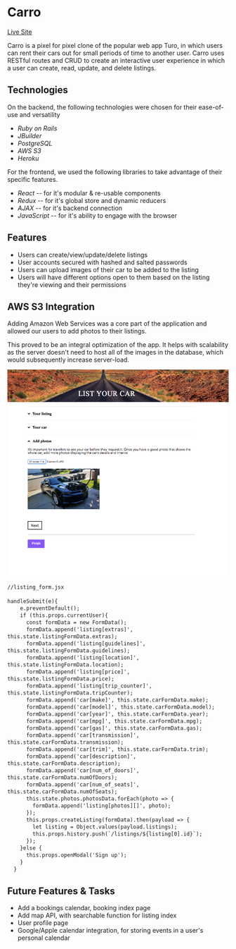 # Carro

[Live Site](https://carro-web-app.herokuapp.com/#/)

Carro is a pixel for pixel clone of the popular web app Turo, in which users can rent their cars out for small
periods of time to another user. Carro uses RESTful routes and CRUD to create an interactive user 
experience in which a user can create, read, update, and delete listings.

## Technologies
On the backend, the following technologies were chosen for their ease-of-use and versatility
* *Ruby on Rails*
* *JBuilder*
* *PostgreSQL*
* *AWS S3*
* *Heroku*

For the frontend, we used the following libraries to take advantage of their specific features.
* *React* -- for it's modular & re-usable components
* *Redux* -- for it's global store and dynamic reducers
* *AJAX* -- for it's backend connection 
* *JavaScript* -- for it's ability to engage with the browser

## Features
* Users can create/view/update/delete listings
* User accounts secured with hashed and salted passwords
* Users can upload images of their car to be added to the listing
* Users will have different options open to them based on the listing they're viewing and their permissions

## AWS S3 Integration
Adding Amazon Web Services was a core part of the application and allowed our users to add photos to their listings.

This proved to be an integral optimization of the app. It helps with scalability as the server doesn't need to host all of the images in the database, which would subsequently increase server-load.

![AWS Image](https://github.com/Brent1LT/Carro/blob/master/app/assets/images/readme1.png)
```
//listing_form.jsx

handleSubmit(e){
    e.preventDefault();
    if (this.props.currentUser){
      const formData = new FormData();
      formData.append('listing[extras]', this.state.listingFormData.extras);
      formData.append('listing[guidelines]', this.state.listingFormData.guidelines);
      formData.append('listing[location]', this.state.listingFormData.location);
      formData.append('listing[price]', this.state.listingFormData.price);
      formData.append('listing[trip_counter]', this.state.listingFormData.tripCounter);
      formData.append('car[make]', this.state.carFormData.make);
      formData.append('car[model]', this.state.carFormData.model);
      formData.append('car[year]', this.state.carFormData.year);
      formData.append('car[mpg]', this.state.carFormData.mpg);
      formData.append('car[gas]', this.state.carFormData.gas);
      formData.append('car[transmission]', this.state.carFormData.transmission);
      formData.append('car[trim]', this.state.carFormData.trim);
      formData.append('car[description]', this.state.carFormData.description);
      formData.append('car[num_of_doors]', this.state.carFormData.numOfDoors);
      formData.append('car[num_of_seats]', this.state.carFormData.numOfSeats);
      this.state.photos.photosData.forEach(photo => {
        formData.append('listing[photos][]', photo);
      });
      this.props.createListing(formData).then(payload => {
        let listing = Object.values(payload.listings);
        this.props.history.push(`/listings/${listing[0].id}`);
      });
    }else {
      this.props.openModal('Sign up');
    }
  }

```


## Future Features & Tasks
* Add a bookings calendar, booking index page
* Add map API, with searchable function for listing index
* User profile page
* Google/Apple calendar integration, for storing events in a user's personal calendar
